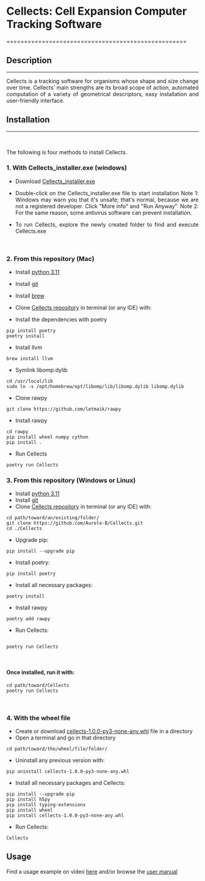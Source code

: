 # Cellects: Cell Expansion Computer Tracking Software
===================================================

## Description
-----------
<div style="text-align: justify">
Cellects is a tracking software for organisms whose shape and size change over time. 
Cellects’ main strengths are its broad scope of action, 
automated computation of a variety of geometrical descriptors, easy installation and user-friendly interface.


## Installation
------------
<br />

The following is four methods to install Cellects.
<br />

### 1. With Cellects_installer.exe (windows)
- Download [Cellects_installer.exe](https://drive.google.com/file/d/1v2ppaln0LJ5QhXXq1D-zduhfun5D2ZXX/view?usp=drive_link)
- Double-click on the Cellects_installer.exe file to start installation
Note 1: Windows may warn you that it's unsafe; that's normal, because we are not a registered developer. Click "More info" and "Run Anyway".
Note 2: For the same reason, some antivirus software can prevent installation.

- To run Cellects, explore the newly created folder to find and execute Cellects.exe
<br />

### 2. From this repository (Mac)
- Install [python 3.11](https://www.python.org/downloads/release/python-3116/)
- Install [git](https://git-scm.com/downloads)
- Install [brew](https://brew.sh/)
- Clone [Cellects repository](https://github.com/Aurele-B/Cellects.git) in terminal (or any IDE) with:

- Install the dependencies with poetry
```
pip install poetry
poetry install
```

- Install llvm
```
brew install llvm
```

- Symlink libomp.dylib
```
cd /usr/local/lib
sudo ln -s /opt/homebrew/opt/libomp/lib/libomp.dylib libomp.dylib
```

- Clone rawpy
```
git clone https://github.com/letmaik/rawpy
```

- Install rawpy
```
cd rawpy
pip install wheel numpy cython
pip install .
```

- Run Cellects
```
poetry run Cellects
```

### 3. From this repository  (Windows or Linux)
- Install [python 3.11](https://www.python.org/downloads/release/python-3116/)
- Install [git](https://git-scm.com/downloads)
- Clone [Cellects repository](https://github.com/Aurele-B/Cellects.git) in terminal (or any IDE) with:
```
cd path/toward/an/existing/folder/
git clone https://github.com/Aurele-B/Cellects.git
cd ./Cellects
```

- Upgrade pip:
```
pip install --upgrade pip
```

- Install poetry:
```
pip install poetry
```

- Install all necessary packages:
```
poetry install
```

- Install rawpy
```
poetry add rawpy
```

- Run Cellects:
```

poetry run Cellects
```
<br />

#### Once installed, run it with:
```
cd path/toward/Cellects
poetry run Cellects
```

<br />

### 4. With the wheel file
- Create or download [cellects-1.0.0-py3-none-any.whl](https://drive.google.com/file/d/1W3N85LSdk5NX7wYPz4WTEgtcF1Ydr32v/view?usp=drive_link) file in a directory
- Open a terminal and go in that directory
```
cd path/toward/the/wheel/file/folder/
```
- Uninstall any previous version with:
```
pip uninstall cellects-1.0.0-py3-none-any.whl
```
- Install all necessary packages and Cellects:
```
pip install --upgrade pip
pip install h5py
pip install typing-extensions
pip install wheel
pip install cellects-1.0.0-py3-none-any.whl
```
- Run Cellects:
```
Cellects
```

Usage
------------
Find a usage example on video [here](https://www.youtube.com/watch?v=N-k4p_aSPC0) and/or browse the [user manual](https://github.com/Aurele-B/Cellects/blob/main/UserManual.md)

</div>
